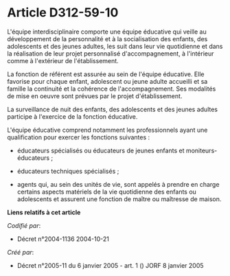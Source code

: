 # Article D312-59-10

L'équipe interdisciplinaire comporte une équipe éducative qui veille au développement de la personnalité et à la
socialisation des enfants, des adolescents et des jeunes adultes, les suit dans leur vie quotidienne et dans la réalisation
de leur projet personnalisé d'accompagnement, à l'intérieur comme à l'extérieur de l'établissement.

La fonction de référent est assurée au sein de l'équipe éducative. Elle favorise pour chaque enfant, adolescent ou jeune
adulte accueilli et sa famille la continuité et la cohérence de l'accompagnement. Ses modalités de mise en oeuvre sont
prévues par le projet d'établissement.

La surveillance de nuit des enfants, des adolescents et des jeunes adultes participe à l'exercice de la fonction éducative.

L'équipe éducative comprend notamment les professionnels ayant une qualification pour exercer les fonctions suivantes :

- éducateurs spécialisés ou éducateurs de jeunes enfants et moniteurs-éducateurs ;

- éducateurs techniques spécialisés ;

- agents qui, au sein des unités de vie, sont appelés à prendre en charge certains aspects matériels de la vie quotidienne
des enfants ou adolescents et assurent une fonction de maître ou maîtresse de maison.

**Liens relatifs à cet article**

_Codifié par_:

  - Décret n°2004-1136 2004-10-21

_Créé par_:

  - Décret n°2005-11 du 6 janvier 2005 - art. 1 () JORF 8 janvier 2005
